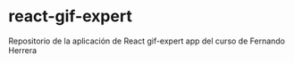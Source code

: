 # react-gif-expert
Repositorio de la aplicación de React gif-expert app del curso de Fernando Herrera
